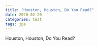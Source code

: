 ```yaml
---
title: "Houston, Houston, Do You Read?"
date: 2020-02-20
categories: test
tags: jpa
---
```

Houston, Houston, Do You Read?
